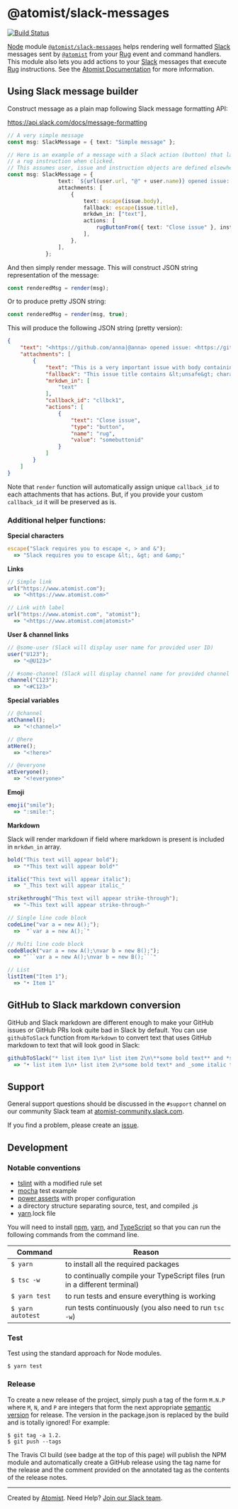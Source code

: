 # @atomist/slack-messages

[![Build Status](https://travis-ci.org/atomist/slack-messages.svg?branch=master)](https://travis-ci.org/atomist/slack-messages)

[Node][node] module [`@atomist/slack-messages`][slack-messages] 
helps rendering well formatted [Slack][slack] messages sent by [`@atomist`][docs] 
from your [Rug][rug] event and command handlers. This module also lets you add 
actions to your [Slack][slack] messages that execute [Rug][rug] instructions.
See the [Atomist Documentation][docs] for more information.

[node]: https://nodejs.org/en/
[slack]: https://slack.com/
[rug]: https://github.com/atomist/rug
[slack-messages]: https://www.npmjs.com/package/@atomist/slack-messages
[ts]: https://www.typescriptlang.org/
[docs]: http://docs.atomist.com/

## Using Slack message builder

Construct message as a plain map following Slack message formatting API:

https://api.slack.com/docs/message-formatting

```typescript
// A very simple message
const msg: SlackMessage = { text: "Simple message" };
```

```typescript
// Here is an example of a message with a Slack action (button) that launches
// a rug instruction when clicked.
// This assumes user, issue and instruction objects are defined elsewhere.
const msg: SlackMessage = {
                text: `${url(user.url, "@" + user.name)} opened issue: ${url(issue.url, issue.title)}`,
                attachments: [
                    {
                        text: escape(issue.body),
                        fallback: escape(issue.title),
                        mrkdwn_in: ["text"],
                        actions: [
                            rugButtonFrom({ text: "Close issue" }, instruction),
                        ],
                    },
                ],
            };
```

And then simply render message.  This will construct JSON string representation of the message:
```typescript
const renderedMsg = render(msg);
```
Or to produce pretty JSON string:
```typescript
const renderedMsg = render(msg, true);
```

This will produce the following JSON string (pretty version):

```json
{
    "text": "<https://github.com/anna|@anna> opened issue: <https://github.com/someorg/somerepo/issues/484|This issue title contains &lt;unsafe&gt; characters and &amp;>",
    "attachments": [
        {
            "text": "This is a very important issue with body containing &lt;unsafe&gt; characters and even &amp;",
            "fallback": "This issue title contains &lt;unsafe&gt; characters and &amp;",
            "mrkdwn_in": [
                "text"
            ],
            "callback_id": "cllbck1",
            "actions": [
                {
                    "text": "Close issue",
                    "type": "button",
                    "name": "rug",
                    "value": "somebuttonid"
                }
            ]
        }
    ]
}
```
Note that `render` function will automatically assign unique `callback_id` to each attachments that has actions.
But, if you provide your custom `callback_id` it will be preserved as is.

### Additional helper functions:

**Special characters**
```typescript
escape("Slack requires you to escape <, > and &");
  => "Slack requires you to escape &lt;, &gt; and &amp;"
```

**Links**
```typescript
// Simple link
url("https://www.atomist.com");
  => "<https://www.atomist.com>"

// Link with label
url("https://www.atomist.com", "atomist");
  => "<https://www.atomist.com|atomist>"
```

**User & channel links**
```typescript
// @some-user (Slack will display user name for provided user ID)
user("U123");
  => "<@U123>"

// #some-channel (Slack will display channel name for provided channel ID)
channel("C123");
  => "<#C123>"
```

**Special variables**
```typescript
// @channel
atChannel();
  => "<!channel>"

// @here
atHere();
  => "<!here>"

// @everyone
atEveryone();
  => "<!everyone>"
```

**Emoji**

```typescript
emoji("smile");
  => ":smile:";
```

**Markdown**

Slack will render markdown if field where markdown is present is included in `mrkdwn_in` array.

```typescript
bold("This text will appear bold");
  => "*This text will appear bold*"

italic("This text will appear italic");
  => "_This text will appear italic_"

strikethrough("This text will appear strike-through");
  => "~This text will appear strike-through~"

// Single line code block
codeLine("var a = new A();");
  =>  "`var a = new A();`"

// Multi line code block
codeBlock("var a = new A();\nvar b = new B();");
  => "```var a = new A();\nvar b = new B();```"

// List
listItem("Item 1");
  => "• Item 1"
```

## GitHub to Slack markdown conversion

GitHub and Slack markdown are different enough to make your GitHub issues or GitHub PRs look quite bad in Slack by default. You can use `githubToSlack` function from `Markdown` to convert text that uses GitHub markdown to text that will look good in Slack:

```typescript
githubToSlack("* list item 1\n* list item 2\n\**some bold text** and *some italic text* with a link [click here](http://someplace.com)");
  => "• list item 1\n• list item 2\n*some bold text* and _some italic text_ with a link <http://someplace.com|click here>"
```

## Support

General support questions should be discussed in the `#support`
channel on our community Slack team
at [atomist-community.slack.com][slack].

If you find a problem, please create an [issue][].

[issue]: https://github.com/atomist/slack-messages/issues

## Development

### Notable conventions ###
* [tslint](https://palantir.github.io/tslint/rules/) with a modified rule set
* [mocha](https://mochajs.org/) test example
* [power asserts](https://github.com/power-assert-js/power-assert) with proper configuration
* a directory structure separating source, test, and compiled .js
* [yarn](https://yarnpkg.com/en/).lock file

You will need to install [npm](http://blog.npmjs.org/post/85484771375/how-to-install-npm), [yarn](https://yarnpkg.com/en/docs/install), and [TypeScript](https://www.typescriptlang.org/) so that you can run the following commands from the command line.

Command | Reason 
--- | --- 
`$ yarn` | to install all the required packages
`$ tsc -w` | to continually compile your TypeScript files (run in a different terminal)
`$ yarn test` | to run tests and ensure everything is working
`$ yarn autotest` | run tests continuously (you also need to run `tsc -w`)

### Test

Test using the standard approach for Node modules.

```
$ yarn test
```

### Release

To create a new release of the project, simply push a tag of the form
`M.N.P` where `M`, `N`, and `P` are integers that form the next
appropriate [semantic version][semver] for release.  The version in
the package.json is replaced by the build and is totally ignored!  For
example:

[semver]: http://semver.org

```
$ git tag -a 1.2.
$ git push --tags
```

The Travis CI build (see badge at the top of this page) will publish
the NPM module and automatically create a GitHub release using the tag
name for the release and the comment provided on the annotated tag as
the contents of the release notes.

---
Created by [Atomist][atomist].
Need Help?  [Join our Slack team][slack].

[atomist]: https://www.atomist.com/
[slack]: https://join.atomist.com
